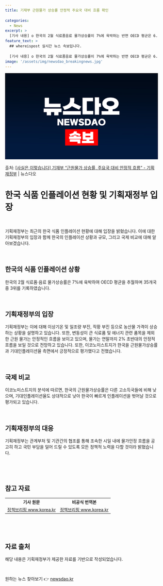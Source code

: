 ```yaml
---
title: 기재부 근원물가 상승률 안정적 주요국 대비 흐름 확인

categories:
  - News
excerpt: >
  [기사 내용] o 한국의 2월 식료품음료 물가상승률이 7%에 육박하는 반면 OECD 평균은 6.3%에서 5.…
feature_text: >
  ## whereispost 실시간 뉴스 속보입니다.

  [기사 내용] o 한국의 2월 식료품음료 물가상승률이 7%에 육박하는 반면 OECD 평균은 6.3%에서 5.…
image: '/assets/img/newsdao_breakingnews.jpg'
---
```


![뉴스다오 속보](/assets/img/newsdao_breakingnews.jpg)

<p>출처: <a href="https://newsdao.kr/3644" rel="dofollow">[사실은 이렇습니다] 기재부 “근원물가 상승률, 주요국 대비 안정적 흐름” - 기획재정부</a> | 뉴스다오</p>

<h1 data-ke-size="size28">한국 식품 인플레이션 현황 및 기획재정부 입장</h1>
<p data-ke-size="size16">&nbsp;</p>
기획재정부는 최근의 한국 식품 인플레이션 현황에 대해 입장을 밝혔습니다. 이에 대한 기획재정부의 입장과 함께 한국의 인플레이션 상황과 규모, 그리고 국제 비교에 대해 알아보겠습니다.
<p data-ke-size="size16">&nbsp;</p>

<h2 data-ke-size="size26">한국의 식품 인플레이션 상황</h2>
<p data-ke-size="size16">한국의 2월 식료품·음료 물가상승률은 7%에 육박하여 OECD 평균을 추월하며 35개국 중 3위를 기록하였습니다.</p>
<p data-ke-size="size16">&nbsp;</p>

<h2 data-ke-size="size26">기획재정부의 입장</h2>
<p data-ke-size="size16">기획재정부는 이에 대해 이상기온 및 일조량 부진, 작황 부진 등으로 농산물 가격이 상승하는 상황을 설명하고 있습니다. 또한, 변동성이 큰 식료품 및 에너지 관련 품목을 제외한 근원 물가는 안정적인 흐름을 보이고 있으며, 물가는 연말까지 2% 초반대의 안정적 흐름을 보일 것으로 전망하고 있습니다. 또한, 이코노미스트지가 한국을 근원물가상승률과 기대인플레이션율 측면에서 긍정적으로 평가했다고 전했습니다.</p>
<p data-ke-size="size16">&nbsp;</p>

<h2 data-ke-size="size26">국제 비교</h2>
<p data-ke-size="size16">이코노미스트지의 분석에 따르면, 한국의 근원물가상승률은 다른 고소득국들에 비해 낮으며, 기대인플레이션율도 상대적으로 낮아 한국이 빠르게 인플레이션을 벗어날 것으로 평가되고 있습니다.</p>
<p data-ke-size="size16">&nbsp;</p>

<h2 data-ke-size="size26">기획재정부의 대응</h2>
<p data-ke-size="size16">기획재정부는 관계부처 및 기관간의 협조를 통해 조속한 시일 내에 물가안정 흐름을 공고히 하고 국민 부담을 덜어 드릴 수 있도록 모든 정책적 노력을 다할 것이라 밝혔습니다.</p>
<p data-ke-size="size16">&nbsp;</p>
<p data-ke-size="size16">&nbsp;</p>

<h2 data-ke-size="size26">참고 자료</h2>
<table>
<tbody>
<tr>
<td style="text-align: center; height: 17px;"><b>기사 원문</b></td>
<td style="text-align: center; height: 17px;"><b>비공식 번역본</b></td>
</tr>
<tr>
<td style="text-align: center; height: 17px;"><a href="https://newsdao.kr/3644">정책브리핑 www.korea.kr</a></td>
<td style="text-align: center; height: 17px;"><a href="https://newsdao.kr/3644">정책브리핑 www.korea.kr</a></td>
</tr>
</tbody>
</table>
<p data-ke-size="size16">&nbsp;</p>
<p data-ke-size="size16">&nbsp;</p>
<h2 data-ke-size="size26">자료 출처</h2>
<p data-ke-size="size16">해당 내용은 기획재정부가 제공한 자료를 기반으로 작성되었습니다.</p>
<p data-ke-size="size16">&nbsp;</p>
 

원하는 뉴스 찾아보기 👉 <a href="https://newsdao.kr" rel="dofollow">newsdao.kr</a>


